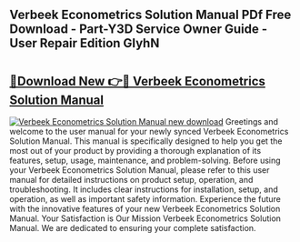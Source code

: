 ## Verbeek Econometrics Solution Manual PDf Free Download - Part-Y3D Service Owner Guide - User Repair Edition GIyhN

# <h2><a href="http://bc6791.oget.top/?id=Verbeek+Econometrics+Solution+Manual">🔗Download New 👉🔴 Verbeek Econometrics Solution Manual</a></h2>

[![Verbeek Econometrics Solution Manual new download](https://i.imgur.com/5g1atiW.png)](http://bc6791.oget.top/?id=Verbeek+Econometrics+Solution+Manual)
Greetings and welcome to the user manual for your newly synced Verbeek Econometrics Solution Manual. This manual is specifically designed to help you get the most out of your product by providing a thorough explanation of its features, setup, usage, maintenance, and problem-solving. Before using your Verbeek Econometrics Solution Manual, please refer to this user manual for detailed instructions on product setup, operation, and troubleshooting. It includes clear instructions for installation, setup, and operation, as well as important safety information. Experience the future with the innovative features of your new Verbeek Econometrics Solution Manual. Your Satisfaction is Our Mission Verbeek Econometrics Solution Manual. We are dedicated to ensuring your complete satisfaction.

